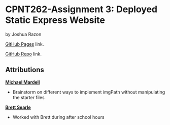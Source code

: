 # CPNT262-Assignment 3: Deployed Static Express Website
by Joshua Razon

[GitHub Pages]() link.

[GitHub Repo](https://github.com/joshrazon/cpnt262-a2) link.

## Attributions
[**Michael Mardell**](https://github.com/aggressiveperfector)
- Brainstorm on different ways to implement imgPath without manipulating the starter files

[**Brett Searle**](https://github.com/Brettasearle)
- Worked with Brett during after school hours